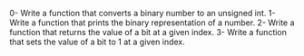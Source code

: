 0-	Write a function that converts a binary number to an unsigned int.
1-	Write a function that prints the binary representation of a number.
2-	Write a function that returns the value of a bit at a given index.
3-	Write a function that sets the value of a bit to 1 at a given index.

